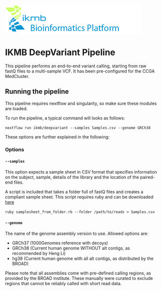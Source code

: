 ![](images/ikmb_bfx_logo.png)

# IKMB DeepVariant Pipeline

This pipeline performs an end-to-end variant calling, starting from raw fastQ files to a multi-sample VCF. It has been pre-configured for the CCGA MedCluster. 

## Running the pipeline

This pipeline requires nextflow and singularity, so make sure these modules are loaded. 

To run the pipeline, a typical command will looks as follows:

`nextflow run ikmb/deepvariant --samples Samples.csv --genome GRCh38` 

These options are further explained in the following:

### Options

#### `--samples` 
This option expects a sample sheet in CSV format that specifies information on the subject, sample, details of the library and the location of the paired-end files. 

A script is included that takes a folder full of fastQ files and creates a compliant sample sheet. This script requires ruby and can be downloaded [here](https://github.com/ikmb/deepvariant/bin/samplesheet_from_folder.rb)

`ruby samplesheet_from_folder.rb --folder /path/to/reads > Samples.csv`

#### `--genome`
The name of the genome assembly version to use. Allowed options are:

* GRCh37 (1000Genomes reference with decoys)
* GRCh38 (Current human genome WITHOUT alt contigs, as recommended by Heng Li)
* hg38 (Current human genome with all alt contigs, as distributed by the BROAD)

Please note that all assemblies come with pre-defined calling regions, as provided by the BROAD institute. These manually were curated to exclude regions that cannot be reliably called with short read data. 


